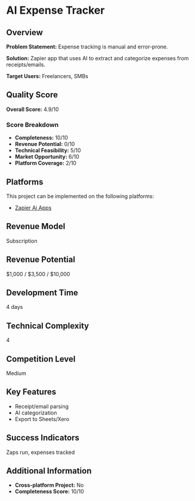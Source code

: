 # AI Expense Tracker

## Overview
**Problem Statement:** Expense tracking is manual and error-prone.

**Solution:** Zapier app that uses AI to extract and categorize expenses from receipts/emails.

**Target Users:** Freelancers, SMBs

## Quality Score
**Overall Score:** 4.9/10

### Score Breakdown
- **Completeness:** 10/10
- **Revenue Potential:** 0/10
- **Technical Feasibility:** 5/10
- **Market Opportunity:** 6/10
- **Platform Coverage:** 2/10

## Platforms
This project can be implemented on the following platforms:
- [Zapier Ai Apps](./platforms/zapier-ai-apps/)

## Revenue Model
Subscription

## Revenue Potential
$1,000 / $3,500 / $10,000

## Development Time
4 days

## Technical Complexity
4

## Competition Level
Medium

## Key Features
- Receipt/email parsing
- AI categorization
- Export to Sheets/Xero

## Success Indicators
Zaps run, expenses tracked

## Additional Information
- **Cross-platform Project:** No
- **Completeness Score:** 10/10
